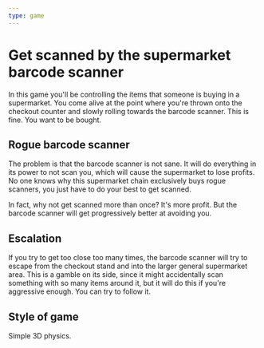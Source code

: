 ```yaml
---
type: game
---
```


# Get scanned by the supermarket barcode scanner

In this game you'll be controlling the items that someone is buying in a
supermarket.  You come alive at the point where you're thrown onto the
checkout counter and slowly rolling towards the barcode scanner.  This
is fine.  You want to be bought.


## Rogue barcode scanner

The problem is that the barcode scanner is not sane.  It will do
everything in its power to not scan you, which will cause the
supermarket to lose profits.  No one knows why this supermarket chain
exclusively buys rogue scanners, you just have to do your best to get
scanned.

In fact, why not get scanned more than once?  It's more profit.  But the
barcode scanner will get progressively better at avoiding you.


## Escalation

If you try to get too close too many times, the barcode scanner will try
to escape from the checkout stand and into the larger general
supermarket area.  This is a gamble on its side, since it might
accidentally scan something with so many items around it, but it will do
this if you're aggressive enough.  You can try to follow it.


## Style of game

Simple 3D physics.
